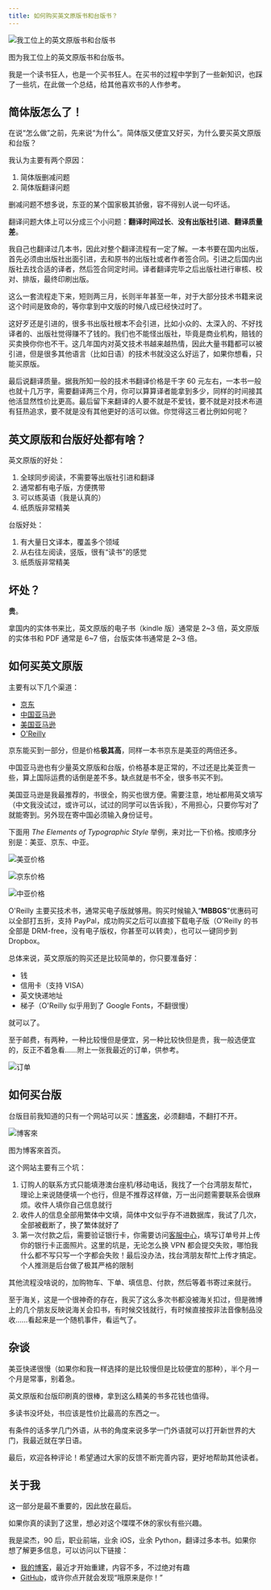 ```yaml
---
title: 如何购买英文原版书和台版书？
---
```


![我工位上的英文原版书和台版书](http://static.zybuluo.com/numbbbbb/tfy8q56x3ybjyxmbw5ug3dxv/7.png)

图为我工位上的英文原版书和台版书。

我是一个读书狂人，也是一个买书狂人。在买书的过程中学到了一些新知识，也踩了一些坑，在此做一个总结，给其他喜欢书的人作参考。

<!--more-->

## 简体版怎么了！

在说“怎么做”之前，先来说“为什么”。简体版又便宜又好买，为什么要买英文原版和台版？

我认为主要有两个原因：

1. 简体版删减问题
2. 简体版翻译问题

删减问题不想多说，东亚的某个国家极其骄傲，容不得别人说一句坏话。

翻译问题大体上可以分成三个小问题：**翻译时间过长**、**没有出版社引进**、**翻译质量差**。

我自己也翻译过几本书，因此对整个翻译流程有一定了解。一本书要在国内出版，首先必须由出版社出面引进，去和原书的出版社或者作者签合同。引进之后国内出版社去找合适的译者，然后签合同定时间。译者翻译完毕之后出版社进行审核、校对、排版，最终印刷出版。

这么一套流程走下来，短则两三月，长则半年甚至一年，对于大部分技术书籍来说这个时间是致命的，等你拿到中文版的时候八成已经快过时了。

这好歹还是引进的，很多书出版社根本不会引进，比如小众的、太深入的、不好找译者的、出版社觉得赚不了钱的。我们也不能怪出版社，毕竟是商业机构，赔钱的买卖换你你也不干。这几年国内对英文技术书越来越热情，因此大量书籍都可以被引进，但是很多其他语言（比如日语）的技术书就没这么好运了，如果你想看，只能买原版。

最后说翻译质量。据我所知一般的技术书翻译价格是千字 60 元左右，一本书一般也就十几万字，需要翻译两三个月，你可以算算译者能拿到多少，同样的时间接其他活显然性价比更高。最后留下来翻译的人要不就是不爱钱，要不就是对技术布道有狂热追求，要不就是没有其他更好的活可以做。你觉得这三者比例如何呢？

## 英文原版和台版好处都有啥？

英文原版的好处：

1. 全球同步阅读，不需要等出版社引进和翻译
2. 通常都有电子版，方便携带
3. 可以练英语（我是认真的）
4. 纸质版非常精美

台版好处：

1. 有大量日文译本，覆盖多个领域
2. 从右往左阅读，竖版，很有“读书”的感觉
3. 纸质版非常精美

## 坏处？

**贵**。

拿国内的实体书来比，英文原版的电子书（kindle 版）通常是 2~3 倍，英文原版的实体书和 PDF 通常是 6~7 倍，台版实体书通常是 2~3 倍。

## 如何买英文原版

主要有以下几个渠道：

- [京东](http://www.jd.com/)
- [中国亚马逊](https://www.amazon.cn/)
- [美国亚马逊](http://www.amazon.com/)
- [O'Reilly](http://www.oreilly.com/)

京东能买到一部分，但是价格**极其高**，同样一本书京东是美亚的两倍还多。

中国亚马逊也有少量英文原版和台版，价格基本是正常的，不过还是比美亚贵一些，算上国际运费的话倒是差不多。缺点就是书不全，很多书买不到。

美国亚马逊是我最推荐的，书很全，购买也很方便。需要注意，地址都用英文填写（中文我没试过，或许可以，试过的同学可以告诉我），不用担心，只要你写对了就能寄到。另外现在寄中国必须输入身份证号。

下面用 *The Elements of Typographic Style* 举例，来对比一下价格。按顺序分别是：美亚、京东、中亚。

![美亚价格](http://static.zybuluo.com/numbbbbb/r2r4s5xlwdq9ukwebfqsrq34/1.png)

![京东价格](http://static.zybuluo.com/numbbbbb/iw64vxysqbw4dqvguw3w7ovo/2.png)

![中亚价格](http://static.zybuluo.com/numbbbbb/4dveux7csxizk33bt9b6s9xu/3.png)

O'Reilly 主要买技术书，通常买电子版就够用。购买时候输入“**MBBGS**”优惠码可以全部打五折，支持 PayPal，成功购买之后可以直接下载电子版（O'Reilly 的书全部是 DRM-free，没有电子版权，你甚至可以转卖），也可以一键同步到 Dropbox。

总体来说，英文原版的购买还是比较简单的，你只要准备好：

- 钱
- 信用卡（支持 VISA）
- 英文快递地址
- 梯子（O'Reilly 似乎用到了 Google Fonts，不翻很慢）

就可以了。

至于邮费，有两种，一种比较慢但是便宜，另一种比较快但是贵，我一般选便宜的，反正不着急看……附上一张我最近的订单，供参考。

![订单](http://static.zybuluo.com/numbbbbb/45gzas1zp1pq9jvxqvsawlki/6.JPG)

## 如何买台版

台版目前我知道的只有一个网站可以买：[博客來](http://www.books.com.tw/)，必须翻墙，不翻打不开。

![博客來](http://static.zybuluo.com/numbbbbb/ko09ghio6qipialtl52pqmbz/5.png)

图为博客來首页。

这个网站主要有三个坑：

1. 订购人的联系方式只能填港澳台座机/移动电话，我找了一个台湾朋友帮忙，理论上来说随便填一个也行，但是不推荐这样做，万一出问题需要联系会很麻烦。收件人填你自己信息就行
2. 收件人的信息全部用繁体中文填，简体中文似乎存不进数据库，我试了几次，全部被截断了，换了繁体就好了
3. 第一次付款之后，需要验证银行卡，你需要访问[客服中心](http://www.books.com.tw/question/inquiry/)，填写订单号并上传你的银行卡正面照片。这里的坑是，无论怎么换 VPN 都会提交失败，哪怕我什么都不写只写一个字都会失败！最后没办法，找台湾朋友帮忙上传才搞定。个人推测是后台做了极其严格的限制

其他流程没啥说的，加购物车、下单、填信息、付款，然后等着书寄过来就行。

至于海关，这是一个很神奇的存在，我买了这么多次书都没被海关扣过，但是微博上的几个朋友反映说海关会扣书，有时候交钱就行，有时候直接按非法音像制品没收……看起来是一个随机事件，看运气了。

## 杂谈

美亚快递很慢（如果你和我一样选择的是比较慢但是比较便宜的那种），半个月一个月是常事，别着急。

英文原版和台版印刷真的很棒，拿到这么精美的书多花钱也值得。

多读书没坏处，书应该是性价比最高的东西之一。

有条件的话多学几门外语，从书的角度来说多学一门外语就可以打开新世界的大门，我最近就在学日语。

最后，欢迎各种评论！希望通过大家的反馈不断完善内容，更好地帮助其他读者。

## 关于我

这一部分是最不重要的，因此放在最后。

如果你真的读到了这里，想必对这个喋喋不休的家伙有些兴趣。

我是梁杰，90 后，职业前端，业余 iOS，业余 Python，翻译过多本书。如果你想了解更多信息，可以访问以下链接：

- [我的博客](http://numbbbbb.com)，最近才开始重建，内容不多，不过绝对有趣
- [GitHub](https://github.com/numbbbbb)，或许你点开就会发现“哦原来是你！”